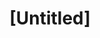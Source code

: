 ---
pid: MX20
title: "[Untitled]"
location_transcription: 
zipcode: 
outside_phl: 
neighborhood: 
age: 
age_range: 
instagram: 
image_file_name: MX_20.jpg
proposal_transcription: 
topic: Education
topic_summary: '0'
type: Other No Form
keywords_other: 
credit: Sadhira Scoody
image_labels: A school building surrounded by flowers
twitter: 
facebook: 
permalink: "/monuments/mx20/"
layout: item-page
---